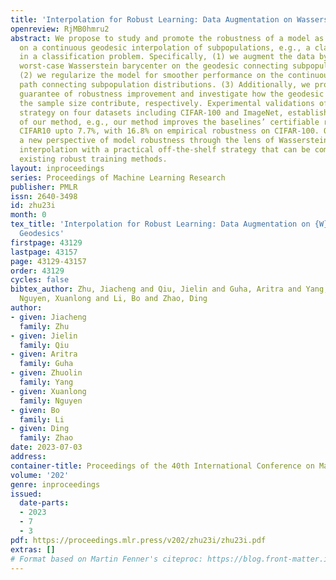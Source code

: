 ```yaml
---
title: 'Interpolation for Robust Learning: Data Augmentation on Wasserstein Geodesics'
openreview: RjMB0hmru2
abstract: We propose to study and promote the robustness of a model as per its performance
  on a continuous geodesic interpolation of subpopulations, e.g., a class of samples
  in a classification problem. Specifically, (1) we augment the data by finding the
  worst-case Wasserstein barycenter on the geodesic connecting subpopulation distributions.
  (2) we regularize the model for smoother performance on the continuous geodesic
  path connecting subpopulation distributions. (3) Additionally, we provide a theoretical
  guarantee of robustness improvement and investigate how the geodesic location and
  the sample size contribute, respectively. Experimental validations of the proposed
  strategy on four datasets including CIFAR-100 and ImageNet, establish the efficacy
  of our method, e.g., our method improves the baselines’ certifiable robustness on
  CIFAR10 upto 7.7%, with 16.8% on empirical robustness on CIFAR-100. Our work provides
  a new perspective of model robustness through the lens of Wasserstein geodesic-based
  interpolation with a practical off-the-shelf strategy that can be combined with
  existing robust training methods.
layout: inproceedings
series: Proceedings of Machine Learning Research
publisher: PMLR
issn: 2640-3498
id: zhu23i
month: 0
tex_title: 'Interpolation for Robust Learning: Data Augmentation on {W}asserstein
  Geodesics'
firstpage: 43129
lastpage: 43157
page: 43129-43157
order: 43129
cycles: false
bibtex_author: Zhu, Jiacheng and Qiu, Jielin and Guha, Aritra and Yang, Zhuolin and
  Nguyen, Xuanlong and Li, Bo and Zhao, Ding
author:
- given: Jiacheng
  family: Zhu
- given: Jielin
  family: Qiu
- given: Aritra
  family: Guha
- given: Zhuolin
  family: Yang
- given: Xuanlong
  family: Nguyen
- given: Bo
  family: Li
- given: Ding
  family: Zhao
date: 2023-07-03
address: 
container-title: Proceedings of the 40th International Conference on Machine Learning
volume: '202'
genre: inproceedings
issued:
  date-parts:
  - 2023
  - 7
  - 3
pdf: https://proceedings.mlr.press/v202/zhu23i/zhu23i.pdf
extras: []
# Format based on Martin Fenner's citeproc: https://blog.front-matter.io/posts/citeproc-yaml-for-bibliographies/
---
```

